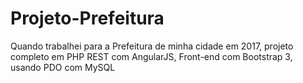 # Projeto-Prefeitura
Quando trabalhei para a Prefeitura de minha cidade em 2017, projeto completo em PHP REST com AngularJS, Front-end com Bootstrap 3, usando PDO com MySQL
